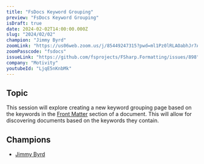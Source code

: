 ```yaml
---
title: "FsDocs Keyword Grouping"
preview: "FsDocs Keyword Grouping"
isDraft: true
date: 2024-02-02T14:00:00.000Z
slug: "2024/02/02"
champion: "Jimmy Byrd"
zoomLink: "https://us06web.zoom.us/j/85449247315?pwd=ml1Pz0lRLAOabhJr7A8mJ8HdqDnNXK.1"
zoomPasscode: "fsdocs"
issueLink: "https://github.com/fsprojects/FSharp.Formatting/issues/898"
company: "Motivity"
youtubeId: "LjqE5nKnbMk"
---
```


## Topic

This session will explore creating a new keyword grouping page based on the keywords in the [Front Matter](https://fsprojects.github.io/FSharp.Formatting/content.html#Front-matter) section of a document. This will allow for discovering documents based on the keywords they contain.

## Champions

- [Jimmy Byrd](https://github.com/TheAngryByrd)
